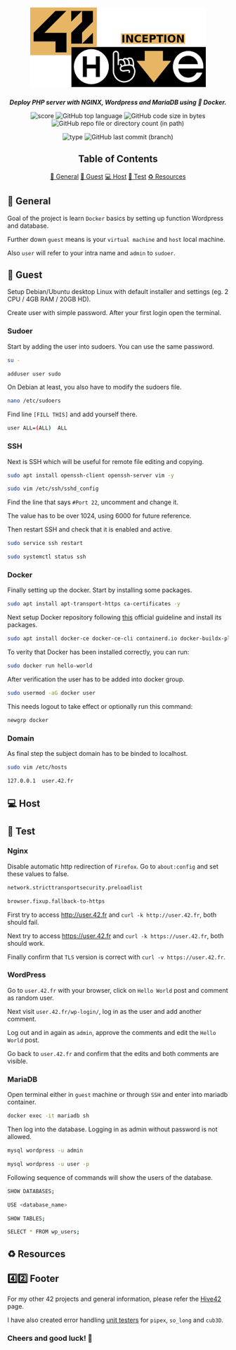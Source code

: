 <h1 align="center">
  <img src="assets/inception.png" alt="inception" width="400">
</h1>

<p align="center">
    <b><i>Deploy PHP server with NGINX, Wordpress and MariaDB using 🐳 Docker.</i></b><br>
</p>

<p align="center">
  <img src="https://img.shields.io/badge/Score-100%2F100-lightgreen?style=for-the-badge" alt="score">
  <img src="https://img.shields.io/github/languages/top/Jarnomer/inception?style=for-the-badge&label=%20&labelColor=gray&color=lightblue" alt="GitHub top language">
	<img src="https://img.shields.io/github/languages/code-size/Jarnomer/inception?style=for-the-badge&color=lightyellow" alt="GitHub code size in bytes">
  <img src="https://img.shields.io/github/directory-file-count/Jarnomer/inception?type=dir&style=for-the-badge&label=modules&color=pink" alt="GitHub repo file or directory count (in path)">
</p>

<p align="center">
    <img src="https://img.shields.io/badge/Type-Solo-violet?style=for-the-badge" alt="type">
  <img src="https://img.shields.io/github/last-commit/Jarnomer/inception/main?style=for-the-badge&color=red" alt="GitHub last commit (branch)">
</p>

<div align="center">

## Table of Contents
[📝 General](#-general)
[📀 Guest](#️-guest)
[💻 Host](#-host)
[🚀 Test](#-test)
[♻️ Resources](#️-resources)

</div>

## 📝 General

Goal of the project is learn `Docker` basics by setting up function Wordpress and database.

Further down `guest` means is your `virtual machine` and `host` local machine.

Also `user` will refer to your intra name and `admin` to `sudoer`.

## 📀 Guest

Setup Debian/Ubuntu desktop Linux with default installer and settings (eg. 2 CPU / 4GB RAM / 20GB HD).

Create user with simple password. After your first login open the terminal.

### Sudoer

Start by adding the user into sudoers. You can use the same password.

```bash
su -
```
```bash
adduser user sudo
```

On Debian at least, you also have to modify the sudoers file.

```bash
nano /etc/sudoers
```

Find line `[FILL THIS]` and add yourself there.

```bash
user ALL=(ALL)  ALL
```

### SSH

Next is SSH which will be useful for remote file editing and copying.

```bash
sudo apt install openssh-client openssh-server vim -y
```
```bash
sudo vim /etc/ssh/sshd_config
```

Find the line that says `#Port 22`, uncomment and change it.

The value has to be over 1024, using 6000 for future reference.

Then restart SSH and check that it is enabled and active.

```bash
sudo service ssh restart
```
```bash
sudo systemctl status ssh
```

### Docker

Finally setting up the docker. Start by installing some packages.

```bash
sudo apt install apt-transport-https ca-certificates -y
```

Next setup Docker repository following [this](https://docs.docker.com/engine/install/debian/#install-using-the-repository) official guideline and install its packages.

```bash
sudo apt install docker-ce docker-ce-cli containerd.io docker-buildx-plugin docker-compose-plugin -y
```

To verity that Docker has been installed correctly, you can run:

```bash
sudo docker run hello-world
```

After verification the user has to be added into docker group.

```bash
sudo usermod -aG docker user
```

This needs logout to take effect or optionally run this command:

```bash
newgrp docker
```

### Domain

As final step the subject domain has to be binded to localhost.

```bash
sudo vim /etc/hosts
```

```bash
127.0.0.1  user.42.fr
```

## 💻 Host

## 📀 Test

### Nginx

Disable automatic http redirection of `Firefox`. Go to `about:config` and set these values to false.

```bash
network.stricttransportsecurity.preloadlist
```

```bash
browser.fixup.fallback-to-https
```

First try to access http://user.42.fr and `curl -k http://user.42.fr`, both should fail.

Next try to access https://user.42.fr and `curl -k https://user.42.fr`, both should work.

Finally confirm that `TLS` version is correct with `curl -v https://user.42.fr`.

### WordPress

Go to `user.42.fr` with your browser, click on `Hello World` post and comment as random user.

Next visit `user.42.fr/wp-login/`, log in as the user and add another comment.

Log out and in again as `admin`, approve the comments and edit the `Hello World` post.

Go back to `user.42.fr` and confirm that the edits and both comments are visible.

### MariaDB

Open terminal either in `guest` machine or through `SSH` and enter into mariadb container.

```bash
docker exec -it mariadb sh
```

Then log into the database. Logging in as admin without password is not allowed.

```bash
mysql wordpress -u admin
```

```bash
mysql wordpress -u user -p
```

Following sequence of commands will show the users of the database.

```bash
SHOW DATABASES;
```

```bash
USE <database_name>
```

```bash
SHOW TABLES;
```

```bash
SELECT * FROM wp_users;
```

## ♻️ Resources

## 4️⃣2️⃣ Footer

For my other 42 projects and general information, please refer the [Hive42](https://github.com/Jarnomer/Hive42) page.

I have also created error handling [unit testers](https://github.com/Jarnomer/42Testers) for `pipex`, `so_long` and `cub3D`.

### Cheers and good luck! 🥳